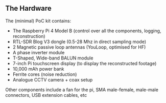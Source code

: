 ## The Hardware

The (minimal) PoC kit contains:
- The Raspberry Pi 4 Model B (control over all the components, logging, reconstruction)
- RTL-SDR Blog V3 dongle (0.5-28 Mhz in direct sampling mode)
- 2 Magnetic passive loop antennas (YouLoop, optimised for HF)
- A phase inverter module
- T-Shaped, Wide-band BALUN module
- 7-inch Pi touchscreen display (to display the reconstructed footage)
- 10,000 mAh power bank
- Ferrite cores (noise reduction)
- Analogue CCTV camera + coax setup

Other components include a fan for the pi, SMA male-female, male-male connectors, USB extension cables, etc
